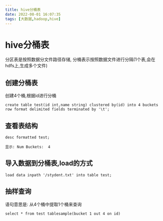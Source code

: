 ```yaml
---
title: hive分桶表
date: 2022-08-01 16:07:35
tags: [大数据,hadoop,hive]
---
```

# hive分桶表

分区表是按照数据分文件路径存储,
分桶表示按照数据文件进行分隔(1个表,会在hdfs上,生成多个文件)

## 创建分桶表
创建4个桶,根据id进行分桶
```
create table test(id int,name string) clustered by(id) into 4 buckets row format delimited fields terminated by '\t';
```
## 查看表结构
```
desc formatted test;

显示: Num Buckets:  4 
```
## 导入数据到分桶表,load的方式
```
load data inpath '/stydent.txt' into table test;
```

## 抽样查询
语句意思是: 从4个桶中提取1个桶来查询
```
select * from test tablesample(bucket 1 out 4 on id)
```